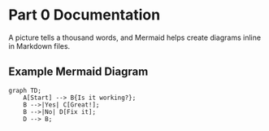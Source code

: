 # Part 0 Documentation

A picture tells a thousand words, and Mermaid helps create diagrams inline in Markdown files.

## Example Mermaid Diagram

```mermaid
graph TD;
    A[Start] --> B{Is it working?};
    B -->|Yes| C[Great!];
    B -->|No| D[Fix it];
    D --> B;
